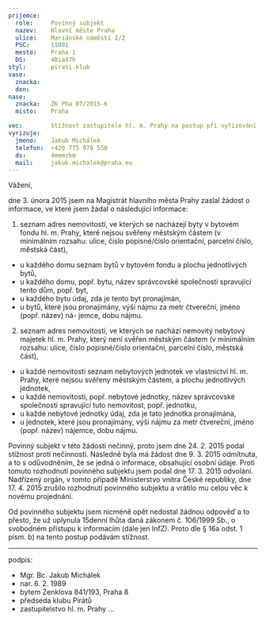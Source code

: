 ```yaml
---
prijemce: 
  role:     Povinný subjekt
  nazev:    Hlavní město Praha
  ulice:    Mariánské náměstí 2/2
  PSC:      11001
  mesto:    Praha 1
  DS:       48ia97h
styl:       pirati-klub
vase:
  znacka:   
  den:      
nase:
  znacka:   ZK Pha 07/2015-6
  misto:    Praha

vec:        Stížnost zastupitele hl. m. Prahy na postup při vyřizování žádosti o informace
vyrizuje:   
  jmeno:    Jakub Michálek
  telefon:  +420 775 978 550
  ds:       4memzkm
  mail:     jakub.michalek@praha.eu
---
```


Vážení,

dne 3. února 2015 jsem na Magistrát hlavního města Prahy zaslal žádost o informace, ve které jsem žádal o následující informace:

1. seznam adres nemovitostí, ve kterých se nacházejí byty v bytovém fondu hl. m. Prahy,
které nejsou svěřeny městským částem (v minimálním rozsahu: ulice, číslo popisné/číslo
orientační, parcelní číslo, městská část),
* u každého domu seznam bytů v bytovém fondu a plochu jednotlivých bytů,
* u každého domu, popř. bytu, název správcovské společnosti spravující tento dům, popř.
byt,
* u každého bytu údaj, zda je tento byt pronajímán,
* u bytů, které jsou pronajímány, výši nájmu za metr čtvereční, jméno (popř. název) ná-
jemce, dobu nájmu.
2. seznam adres nemovitostí, ve kterých se nachází nemovitý nebytový majetek hl. m. Prahy, který není svěřen městským částem (v minimálním rozsahu: ulice, číslo popisné/číslo orientační, parcelní číslo, městská část),
* u každé nemovitosti seznam nebytových jednotek ve vlastnictví hl. m. Prahy, které nejsou
svěřeny městským částem, a plochu jednotlivých jednotek,
* u každé nemovitosti, popř. nebytové jednotky, název správcovské společnosti spravující
tuto nemovitost, popř. jednotku,
* u každé nebytové jednotky údaj, zda je tato jednotka pronajímána,
* u jednotek, které jsou pronajímány, výši nájmu za metr čtvereční, jméno (popř. název)
nájemce, dobu nájmu.

Povinný subjekt v této žádosti nečinný, proto jsem dne 24. 2. 2015 podal stížnost proti nečinnosti. Následně byla má žádost dne 9. 3. 2015 odmítnuta, a to s odůvodněním, že se jedná o informace, obsahující osobní údaje. Proti tomuto rozhodnutí povinného subjektu jsem podal dne 17. 3. 2015 odvolání. Nadřízený orgán, v tomto případě Ministerstvo vnitra České republiky, dne 17. 4. 2015 zrušilo rozhodnutí povinného subjektu a vrátilo mu celou věc k novému projednání. 

Od povinného subjektu jsem nicméně opět nedostal žádnou odpověď a to přesto, že už uplynula 15denní lhůta daná zákonem č. 106/1999 Sb., o svobodném přístupu k informacím (dále jen InfZ). Proto dle § 16a odst. 1 písm. b) na tento postup podávám stížnost.

---
podpis: 
  - Mgr. Bc. Jakub Michálek
  - nar. 6. 2. 1989
  - bytem Zenklova 841/193, Praha 8
  - předseda klubu Pirátů
  - zastupitelstvo hl. m. Prahy
...
